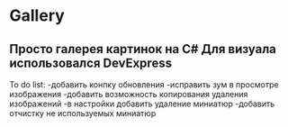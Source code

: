 # Gallery

Просто галерея картинок на C#
Для визуала использовался DevExpress
----------------------------------------
To do list:
-добавить конпку обновления
-исправить зум в просмотре изображения
-добавить возможность копирования удаления изображений
-в настройки добавить удаление миниатюр
-добавить отчистку не используемых миниатюр
